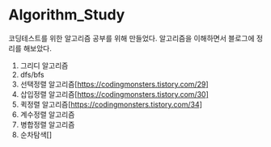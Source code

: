 # Algorithm_Study
코딩테스트를 위한 알고리즘 공부를 위해 만들었다.
알고리즘을 이해하면서 블로그에 정리를 해보았다.

1. 그리디 알고리즘
2. dfs/bfs
3. 선택정렬 알고리즘[https://codingmonsters.tistory.com/29]
4. 삽입정렬 알고리즘[https://codingmonsters.tistory.com/30]
5. 퀵정렬 알고리즘[https://codingmonsters.tistory.com/34]
6. 계수정렬 알고리즘
7. 병합정렬 알고리즘
8. 순차탐색[]
